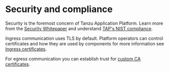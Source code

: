# Security and compliance

Security is the foremost concern of Tanzu Application Platform. Learn more from
the [Security Whitepaper](./security-whitepaper.hbs.md) and understand
[TAP's NIST compliance](./tap-nist-matrix.hbs.md).

Ingress communication uses TLS by default. Platform operators can control certificates and how they
are used by components for more information see [Ingress certificates](ingress-certificates.hbs.md).

For egress communication you can establish trust for [custom CA certificates](./custom-ca-certificates.hbs.md).
